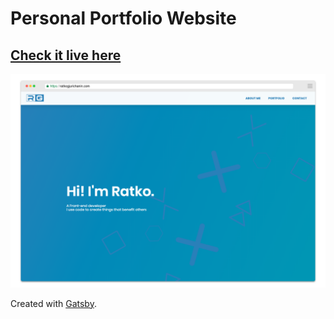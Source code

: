 # Personal Portfolio Website

## [Check it live here](https://ratkogjurichanin.com/)

![Thumbnail](thumbnail.png)

Created with [Gatsby](https://www.gatsbyjs.org/).
